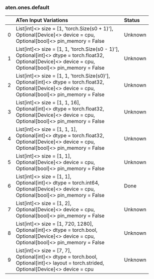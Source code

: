 ### aten.ones.default
|    | ATen Input Variations                                                                                                                                                 | Status   |
|---:|:----------------------------------------------------------------------------------------------------------------------------------------------------------------------|:---------|
|  0 | List[int]<> size = [1, 'torch.Size(s0 + 1)'],<br>Optional[Device]<> device = cpu,<br>Optional[bool]<> pin_memory = False                                              | Unknown  |
|  1 | List[int]<> size = [1, 1, 'torch.Size(s0 - 1)'],<br>Optional[int]<> dtype = torch.float32,<br>Optional[Device]<> device = cpu,<br>Optional[bool]<> pin_memory = False | Unknown  |
|  2 | List[int]<> size = [1, 1, 'torch.Size(s0)'],<br>Optional[int]<> dtype = torch.float32,<br>Optional[Device]<> device = cpu,<br>Optional[bool]<> pin_memory = False     | Unknown  |
|  3 | List[int]<> size = [1, 1, 16],<br>Optional[int]<> dtype = torch.float32,<br>Optional[Device]<> device = cpu,<br>Optional[bool]<> pin_memory = False                   | Unknown  |
|  4 | List[int]<> size = [1, 1, 1],<br>Optional[int]<> dtype = torch.float32,<br>Optional[Device]<> device = cpu,<br>Optional[bool]<> pin_memory = False                    | Unknown  |
|  5 | List[int]<> size = [1, 1],<br>Optional[Device]<> device = cpu,<br>Optional[bool]<> pin_memory = False                                                                 | Unknown  |
|  6 | List[int]<> size = [1, 1],<br>Optional[int]<> dtype = torch.int64,<br>Optional[Device]<> device = cpu,<br>Optional[bool]<> pin_memory = False                         | Done     |
|  7 | List[int]<> size = [1, 2],<br>Optional[Device]<> device = cpu,<br>Optional[bool]<> pin_memory = False                                                                 | Unknown  |
|  8 | List[int]<> size = [1, 720, 1280],<br>Optional[int]<> dtype = torch.bool,<br>Optional[Device]<> device = cpu,<br>Optional[bool]<> pin_memory = False                  | Unknown  |
|  9 | List[int]<> size = [7, 7],<br>Optional[int]<> dtype = torch.bool,<br>Optional[int]<> layout = torch.strided,<br>Optional[Device]<> device = cpu                       | Unknown  |

